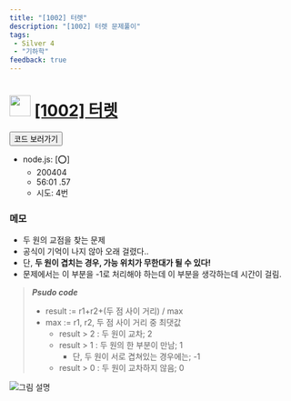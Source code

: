 ```yaml
---
title: "[1002] 터렛"
description: "[1002] 터렛 문제풀이"
tags: 
 - Silver 4
 - "기하학"
feedback: true
---
```

<h1><img src="https://doky.space/assets/icpclev/s4.svg" height="37px"> <a href="http://icpc.me/1002">[1002] 터렛</a></h1>

<a href="https://github.com/DokySp/acmicpc-practice/tree/master/1002"><button class="btn btn-info">코드 보러가기</button></a>

- node.js: [:o:]
  - 200404
  - 56:01 .57
  - 시도: 4번

### 메모
 - 두 원의 교점을 찾는 문제
 - 공식이 기억이 나지 않아 오래 걸렸다..
 - 단, **두 원이 겹치는 경우, 가능 위치가 무한대가 될 수 있다!**
 - 문제에서는 이 부분을 -1로 처리해야 하는데 이 부분을 생각하는데 시간이 걸림.

> **_Psudo code_**
> - result := r1+r2+(두 점 사이 거리) / max
> - max := r1, r2, 두 점 사이 거리 중 최댓값
>   - result > 2 : 두 원이 교차; 2
>   - result > 1 : 두 원의 한 부분이 만남; 1
>     - 단, 두 원이 서로 겹쳐있는 경우에는; -1
>   - result > 0 : 두 원이 교차하지 않음; 0

![그림 설명](./img.png)
